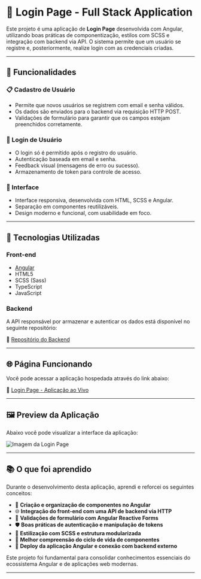 # 🔐 Login Page - Full Stack Application

Este projeto é uma aplicação de **Login Page** desenvolvida com Angular, utilizando boas práticas de componentização, estilos com SCSS e integração com backend via API. O sistema permite que um usuário se registre e, posteriormente, realize login com as credenciais criadas.

---

## 🚀 Funcionalidades

### 📋 Cadastro de Usuário
- Permite que novos usuários se registrem com email e senha válidos.
- Os dados são enviados para o backend via requisição HTTP POST.
- Validações de formulário para garantir que os campos estejam preenchidos corretamente.

### 🔑 Login de Usuário
- O login só é permitido após o registro do usuário.
- Autenticação baseada em email e senha.
- Feedback visual (mensagens de erro ou sucesso).
- Armazenamento de token para controle de acesso.
### 🎨 Interface
- Interface responsiva, desenvolvida com HTML, SCSS e Angular.
- Separação em componentes reutilizáveis.
- Design moderno e funcional, com usabilidade em foco.

---

## 🧩 Tecnologias Utilizadas

### Front-end
- [Angular](https://angular.io/)
- HTML5
- SCSS (Sass)
- TypeScript
- JavaScript

### Backend
A API responsável por armazenar e autenticar os dados está disponível no seguinte repositório:

🔗 [Repositório do Backend](https://github.com/Gabrieodev/Pagina-de-login-backend)

---

## 🌐 Página Funcionando

Você pode acessar a aplicação hospedada através do link abaixo:

🔗 [Login Page - Aplicação ao Vivo](https://seu-link-hospedado.com)

---

## 🖼️ Preview da Aplicação

Abaixo você pode visualizar a interface da aplicação:

![Imagem da Login Page](./assets/img/preview-login-page.png)

---

## 📚 O que foi aprendido

Durante o desenvolvimento desta aplicação, aprendi e reforcei os seguintes conceitos:

- 🔧 **Criação e organização de componentes no Angular**
- 🌐 **Integração do front-end com uma API de backend via HTTP**
- 🧪 **Validações de formulário com Angular Reactive Forms**
- 🛡️ **Boas práticas de autenticação e manipulação de tokens**
- 💅 **Estilização com SCSS e estrutura modularizada**
- 🧠 **Melhor compreensão do ciclo de vida de componentes**
- 🚀 **Deploy da aplicação Angular e conexão com backend externo**

Este projeto foi fundamental para consolidar conhecimentos essenciais do ecossistema Angular e de aplicações web modernas.

---
